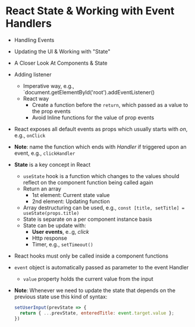 # React State  & Working with Event Handlers

- Handling Events
- Updating the UI & Working with "State"
- A Closer Look At Components & State

- Adding listener
  - Imperative way, e.g., `document.getElementById('root').addEventListener()
  - React way
    - Create a function before the `return`, which passed as a value to the prop events
    - Avoid Inline functions for the value of prop events
- React exposes all default events as props which usually starts with _on_, e.g., `onClick`
- **Note**: name the function which ends with _Handler_ if triggered upon an event, e.g., `clickHandler`
- **State** is a key concept in React
  - `useState` hook is a function which changes to the values should reflect on the component function being called again
  - Return an array
    - 1st element: Current state value
    - 2nd element: Updating function
  - Array destructuring can be used, e.g., `const [title, setTitle] = useState(props.title)`
  - State is separate on a per component instance basis
  - State can be update with:
    - **User events**, e..g, _click_
    - Http response
    - Timer, e.g., `setTimeout()`
- React hooks must only be called inside a component functions
- `event` object is automatically passed as parameter to the event Handler
  - `value` property holds the current value from the input
- **Note**: Whenever we need to update the state that depends on the previous state use this kind of syntax:
  ```js
  setUserInput(prevState => {
    return { ...prevState, enteredTitle: event.target.value };
  })
  ``` 
